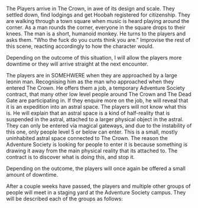 The Players arrive in The Crown, in awe of its design and scale. 
They settled down, find lodgings and get Hoobah registered for citizenship. They are walking through a town square when music is heard playing around the corner. 
As a man rounds the corner, everyone in the square drops to their knees. The man is a short, humanoid monkey. He turns to the players and asks them. 
"Who the fuck do you cunts think you are."
Improvise the rest of this scene, reacting accordingly to how the character would. 

Depending on the outcome of this situation, I will allow the players more downtime or they will arrive straight at the next encounter. 

The players are in SOMEHWERE when they are approached by a large leonin man. Recognising him as the man who approached when they entered The Crown. He offers them a job, a temporary Adventure Society contract, that many other low level people around The Crown and The Dead Gate are participating in. 
If they enquire more on the job, he will reveal that it is an expedition into an astral space. The players will not know what this is. He will explain that an astral space is a kind of half-reality that is suspended in the astral, attached to a larger physical object in the astral. They can only be entered via magical gateways, and due to the instability of this one, only people level 5 or below can enter. This is a small, mostly uninhabited astral space connected to The Crown. The reason the Adventure Society is looking for people to enter it is because something is drawing it away from the main physical reality that its attached to. The contract is to discover what is doing this, and stop it. 

Depending on the outcome, the players will once again be offered a small amount of downtime. 

After a couple weeks have passed, the players and multiple other groups of people will meet in a staging yard at the Adventure Society campus. They will be described each of the groups as follows: 

